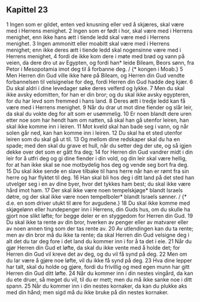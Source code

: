 ## Kapittel 23

1 Ingen som er gildet, enten ved knusning eller ved å skjæres, skal være med i Herrens menighet.
2 Ingen som er født i hor, skal være med i Herrens menighet, enn ikke hans ætt i tiende ledd skal være med i Herrens menighet.
3 Ingen ammonitt eller moabitt skal være med i Herrens menighet; enn ikke deres ætt i tiende ledd skal nogensinne være med i Herrens menighet,
4 fordi de ikke kom dere i møte med brød og vann på veien, da dere dro ut av Egypten, og fordi han* leide Bileam, Beors sønn, fra Petor i Mesopotamia imot deg til å forbanne deg. / {* kongen i Moab.}
5 Men Herren din Gud ville ikke høre på Bileam, og Herren din Gud vendte forbannelsen til velsignelse for deg, fordi Herren din Gud hadde deg kjær.
6 Du skal aldri i dine levedager søke deres velferd og lykke.
7 Men du skal ikke avsky edomitten, for han er din bror; og du skal ikke avsky egypteren, for du har levd som fremmed i hans land.
8 Deres ætt i tredje ledd kan få være med i Herrens menighet.
9 Når du drar ut mot dine fiender og slår leir, da skal du vokte deg for alt som er usømmelig.
10 Er noen blandt dere uren etter noe som har hendt ham om natten, så skal han gå utenfor leiren, han skal ikke komme inn i leiren.
11 Mot kveld skal han bade seg i vann, og når solen går ned, kan han komme inn i leiren.
12 Du skal ha et sted utenfor leiren som du skal gå ut til.
13 Og mellom dine redskaper skal du ha en spade; med den skal du grave et hull, når du setter deg der ute, og så igjen dekke over det som er gått fra deg;
14 for Herren din Gud vandrer midt i din leir for å utfri deg og gi dine fiender i din vold, og din leir skal være hellig, for at han ikke skal se noe motbydelig hos deg og vende seg bort fra deg.
15 Du skal ikke sende en slave tilbake til hans herre når han er rømt fra sin herre og har flyktet til deg.
16 Han skal bli hos deg i ditt land på det sted han utvelger seg i en av dine byer, hvor det tykkes ham best; du skal ikke være hård imot ham.
17 Der skal ikke være noen tempelskjøge* blandt Israels døtre, og der skal ikke være noen tempelboler* blandt Israels sønner. / {* d.e. en som driver utukt til ære for avgudene.}
18 Du skal ikke komme med skjøgelønn eller hundepenger inn i Herrens, din Guds hus, om du skulle ha gjort noe slikt løfte; for begge deler er en styggedom for Herren din Gud.
19 Du skal ikke ta rente av din bror, hverken av penger eller av matvarer eller av noen annen ting som der tas rente av.
20 Av utlendingen kan du ta rente; men av din bror må du ikke ta rente; da skal Herren din Gud velsigne deg i alt det du tar deg fore i det land du kommer inn i for å ta det i eie.
21 Når du gjør Herren din Gud et løfte, da skal du ikke vente med å holde det; for Herren din Gud vil kreve det av deg, og du vil få synd på deg.
22 Men om du lar være å gjøre noe løfte, vil du ikke få synd på deg.
23 Hva dine lepper har talt, skal du holde og gjøre, fordi du frivillig og med egen munn har gitt Herren din Gud ditt løfte.
24 Når du kommer inn i din nestes vingård, da kan du ete druer, så meget du vil, til du er mett; men du må ikke sanke noe i ditt spann.
25 Når du kommer inn i din nestes kornaker, da kan du plukke aks med din hånd; men sigd må du ikke bruke på din nestes kornaker.
